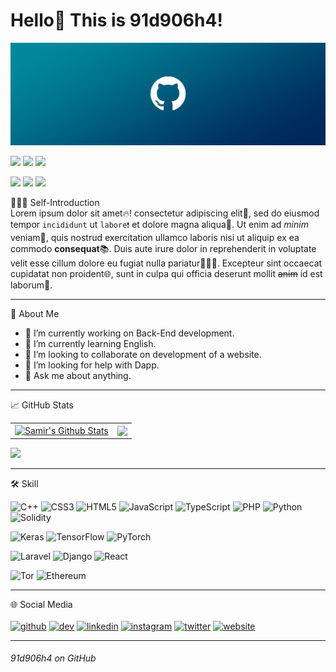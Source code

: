 # Hello👋 This is 91d906h4!

<a href="https://github.com/91d906h4"><img src="https://raw.githubusercontent.com/91d906h4/91d906h4/main/GitHub_wallpaper.png" /></a>

<p align="left">
    <a href="https://github.com/91d906h4"><img src="https://img.shields.io/badge/-github-lightgrey" / ></a>
    <a href="https://www.npmjs.com/~91d906h4"><img src="https://img.shields.io/badge/-npmjs-red" /></a>
    <a href="https://leetcode.com/91d906h4/"><img src="https://img.shields.io/badge/-LeetCode-yellow" /></a>
</p>
<p align="left">
    <a href="https://github.com/91d906h4"><img src="https://komarev.com/ghpvc/?username=91d906h4" /></a>
    <a href="https://github.com/91d906h4"><img src="https://img.shields.io/github/followers/91d906h4?label=follow&logo=github&style=flat" / ></a>
    <a href="https://github.com/91d906h4"><img src="https://img.shields.io/github/stars/91d906h4?style=social" / ></a>
</p>

🙋🏻‍♂️ Self-Introduction<br>
Lorem ipsum dolor sit amet🔥! consectetur adipiscing elit📑, sed do eiusmod tempor `incididunt` ut `labore❗` et dolore magna aliqua🤗. Ut enim ad *minim* veniam🧪, quis nostrud exercitation ullamco laboris nisi ut aliquip ex ea commodo **consequat**📚. Duis aute irure dolor in reprehenderit in voluptate velit esse cillum dolore eu fugiat nulla pariatur👩🏻‍💻. Excepteur sint occaecat cupidatat non proident🌐, sunt in culpa qui officia deserunt mollit ~~anim~~ id est laborum💯.

<hr>

📑 About Me<br>
- 🔭 I’m currently working on Back-End development.<br>
- 🌱 I’m currently learning English.<br>
- 👯 I’m looking to collaborate on development of a website.<br>
- 🤔 I’m looking for help with Dapp.<br>
- 💬 Ask me about anything.<br>

<hr>

📈 GitHub Stats
<p align="center">
    <table>
        <tr>
            <td>
                <a href="https://github.com/91d906h4/"><img align="center" src="https://github-readme-stats.vercel.app/api?username=91d906h4&show_icons=true&include_all_commits=true&hide_border=true" alt="Samir's Github Stats" height="180rem" /></a>
            </td>
            <td> 
                <a href="https://github.com/91d906h4"><img align="center" src="https://github-readme-stats.vercel.app/api/top-langs/?username=91d906h4&layout=compact&hide_border=true" height="180rem" /></a>
            </td>
        </tr>
    </table>
</p>
<a href="https://github.com/91d906h4"><img src="https://activity-graph.herokuapp.com/graph?username=91d906h4&theme=react-dark" /></a>

<hr>

🛠️ Skill<br>

![C++](https://img.shields.io/badge/c++-%2300599C.svg?style=for-the-badge&logo=c%2B%2B&logoColor=white)
![CSS3](https://img.shields.io/badge/css3-%231572B6.svg?style=for-the-badge&logo=css3&logoColor=white)
![HTML5](https://img.shields.io/badge/html5-%23E34F26.svg?style=for-the-badge&logo=html5&logoColor=white)
![JavaScript](https://img.shields.io/badge/javascript-%23323330.svg?style=for-the-badge&logo=javascript&logoColor=%23F7DF1E)
![TypeScript](https://img.shields.io/badge/typescript-%23007ACC.svg?style=for-the-badge&logo=typescript&logoColor=white)
![PHP](https://img.shields.io/badge/php-%23777BB4.svg?style=for-the-badge&logo=php&logoColor=white)
![Python](https://img.shields.io/badge/python-3670A0?style=for-the-badge&logo=python&logoColor=ffdd54)
![Solidity](https://img.shields.io/badge/Solidity-%23363636.svg?style=for-the-badge&logo=solidity&logoColor=white)

![Keras](https://img.shields.io/badge/Keras-%23D00000.svg?style=for-the-badge&logo=Keras&logoColor=white)
![TensorFlow](https://img.shields.io/badge/TensorFlow-%23FF6F00.svg?style=for-the-badge&logo=TensorFlow&logoColor=white)
![PyTorch](https://img.shields.io/badge/PyTorch-%23EE4C2C.svg?style=for-the-badge&logo=PyTorch&logoColor=white)

![Laravel](https://img.shields.io/badge/laravel-%23FF2D20.svg?style=for-the-badge&logo=laravel&logoColor=white)
![Django](https://img.shields.io/badge/django-%23092E20.svg?style=for-the-badge&logo=django&logoColor=white)
![React](https://img.shields.io/badge/react-%2320232a.svg?style=for-the-badge&logo=react&logoColor=%2361DAFB)

![Tor](https://img.shields.io/badge/Tor-7D4698?style=for-the-badge&logo=Tor-Browser&logoColor=white)
![Ethereum](https://img.shields.io/badge/Ethereum-3C3C3D?style=for-the-badge&logo=Ethereum&logoColor=white)

<hr>

🌐 Social Media<br><br>
[<img src='https://cdn.jsdelivr.net/npm/simple-icons@3.0.1/icons/github.svg' alt='github' height='30'>](https://github.com/91d906h4)  [<img src='https://cdn.jsdelivr.net/npm/simple-icons@3.0.1/icons/dev-dot-to.svg' alt='dev' height='30'>](https://dev.to/91d906h4)  [<img src='https://cdn.jsdelivr.net/npm/simple-icons@3.0.1/icons/linkedin.svg' alt='linkedin' height='30'>](https://www.linkedin.com/in/幸彦-鈴木-65a24323a/)  [<img src='https://cdn.jsdelivr.net/npm/simple-icons@3.0.1/icons/instagram.svg' alt='instagram' height='30'>](https://www.instagram.com/91d906h4/)  [<img src='https://cdn.jsdelivr.net/npm/simple-icons@3.0.1/icons/twitter.svg' alt='twitter' height='30'>](https://twitter.com/91d906h4)  [<img src='https://cdn.jsdelivr.net/npm/simple-icons@3.0.1/icons/icloud.svg' alt='website' height='30'>](https://91d906h4.github.io)  

<hr>

###### 91d906h4 on GitHub
